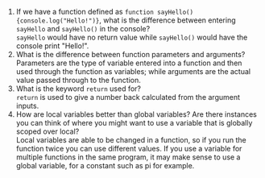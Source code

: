 1.  If we have a function defined as `function sayHello(){console.log("Hello!")}`, what is the difference between entering `sayHello` and `sayHello()` in the console?
<br/> `sayHello` would have no return value while  `sayHello()`  would have the console print "Hello!".
2.  What is the difference between function parameters and arguments?
<br/>Parameters are the type of variable entered into a function and then used through the function as variables; while arguments are the actual value passed through to the function.
3.  What is the keyword `return` used for?
<br/> `return` is used to give a number back calculated from the argument inputs.
4.  How are local variables better than global variables? Are there instances you can think of where you might want to use a variable that is globally scoped over local?
<br/>Local variables are able to be changed in a function, so if you run the function twice you can use different values. If you use a variable for multiple functions in the same program, it may make sense to use a global variable, for a constant such as pi for example.
